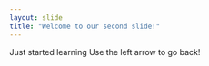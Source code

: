 ```yaml
---
layout: slide
title: "Welcome to our second slide!"
---
```

Just started learning
Use the left arrow to go back!
